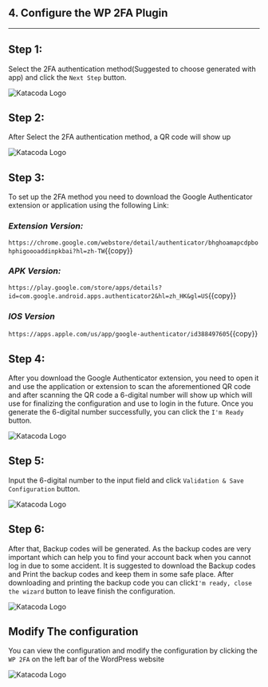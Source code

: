 


## **4. Configure the WP 2FA Plugin**
---
## **Step 1:**
Select the 2FA authentication method(Suggested to choose generated with app) and click the ```Next Step``` button.

![Katacoda Logo](./assets/Authentication.png)

## **Step 2:**
After Select the 2FA authentication method, a QR code will show up

![Katacoda Logo](./assets/QRcode.png)

## **Step 3:**
To set up the 2FA method you need to download the Google Authenticator extension or application using the following Link:

### *Extension Version:*
`https://chrome.google.com/webstore/detail/authenticator/bhghoamapcdpbohphigoooaddinpkbai?hl=zh-TW`{{copy}}

### *APK Version:*
`https://play.google.com/store/apps/details?id=com.google.android.apps.authenticator2&hl=zh_HK&gl=US`{{copy}}

### *IOS Version*
`https://apps.apple.com/us/app/google-authenticator/id388497605`{{copy}}

## **Step 4:**
After you download the Google Authenticator extension, you need to open it and use the application or extension to scan the aforementioned QR code and
after scanning the QR code a 6-digital number will show up which will use for finalizing the configuration and use to login in the future. Once you generate the 6-digital number successfully, you can click the `I'm Ready` button.

![Katacoda Logo](./assets/GoogleAuthenticator.png)

## **Step 5:**
Input the 6-digital number to the input field and click `Validation & Save Configuration` button.

![Katacoda Logo](./assets/CodeInput.png)

## **Step 6:**
After that, Backup codes will be generated. As the backup codes are very important which can help you to find your account back when you cannot log in due to some accident. It is suggested to download the Backup codes and Print the backup codes and keep them in some safe place. After downloading and printing the backup code you can click`I'm ready, close the wizard` button to leave finish the configuration.

![Katacoda Logo](./assets/BackUpCode.png)

## Modify The configuration 
You can view the configuration and modify the configuration by clicking the `WP 2FA` on the left bar of the WordPress website

![Katacoda Logo](./assets/ModifyConfig.png)
